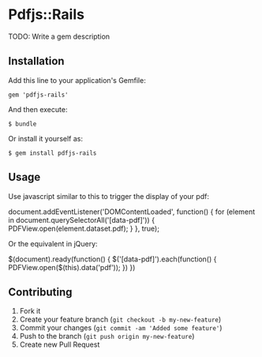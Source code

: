 # Pdfjs::Rails

TODO: Write a gem description

## Installation

Add this line to your application's Gemfile:

    gem 'pdfjs-rails'

And then execute:

    $ bundle

Or install it yourself as:

    $ gem install pdfjs-rails

## Usage

Use javascript similar to this to trigger the display of your pdf:

  document.addEventListener('DOMContentLoaded', function() {
    for (element in document.querySelectorAll('[data-pdf]')) {
      PDFView.open(element.dataset.pdf);
    }
  }, true);

Or the equivalent in jQuery:

  $(document).ready(function() {
    $('[data-pdf]').each(function() {
      PDFView.open($(this).data('pdf'));
    })
  })

## Contributing

1. Fork it
2. Create your feature branch (`git checkout -b my-new-feature`)
3. Commit your changes (`git commit -am 'Added some feature'`)
4. Push to the branch (`git push origin my-new-feature`)
5. Create new Pull Request
